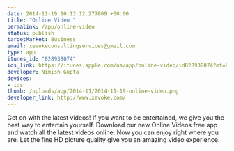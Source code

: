 ```yaml
--- 
date: 2014-11-19 10:13:12.277809 +00:00
title: "Online Video "
permalink: /app/online-video
status: publish
targetMarket: Business
email: xevokeconsultingservices@gmail.com
type: app
itunes_id: "828938074"
ios_link: https://itunes.apple.com/us/app/online-video/id828938074?mt=8
developer: Nimish Gupta
devices: 
- ios
thumb: /uploads/app/2014-11/2014-11-19-online-video.png
developer_link: http://www.xevoke.com/
---
```


Get on with the latest videos!
If you want to be entertained, we give you the best way to entertain yourself. Download our new Online Videos free app and watch all the latest videos online. Now you can enjoy right where you are. Let the fine HD picture quality give you an amazing video experience.
